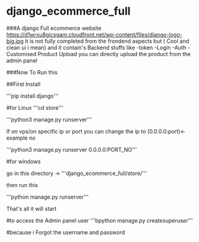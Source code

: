 # django_ecommerce_full
 
###A django Full ecommerce website 
https://d1wrxu8gicsgam.cloudfront.net/wp-content/files/django-logo-big.jpg
it is not fully completed from the frondend aspects but ( Cool and clean ui i mean) and it contain's Backend stuffs like 
-token
-Login
-Auth
-Customised Product Upload 
you can directly upload the product from the admin panel 


###Now To Run this 

##First Install 

'''pip install django'''

 #for Linux
 '''cd store'''
 
 '''python3 manage.py runserver'''
 
 If on vps/on specific ip or port you can change the ip to (0.0.0.0:port)<-example no
 
 '''python3 manage.py runserver 0.0.0.0:PORT_NO'''

#for windows

go in this directory ->
'''django_ecommerce_full/store/'''

then run this

'''python manage.py runserver'''


That's all it will start 

#to access the Admin panel user  '''bpython manage.py createsuperuser'''

#because i Forgot the username and password




